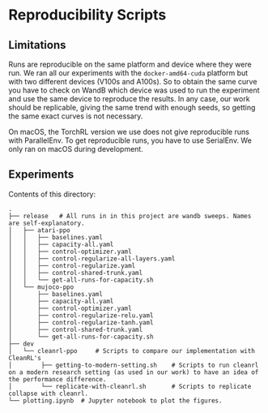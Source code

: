 # Reproducibility Scripts

##  Limitations

Runs are reproducible on the same platform and device where they were run.
We ran all our experiments with the `docker-amd64-cuda` platform but with two different devices (V100s and A100s).
So to obtain the same curve you have to check on WandB which device was used to run the experiment and use the same device to reproduce the results.
In any case, our work should be replicable, giving the same trend with enough seeds, so getting the same exact curves is not necessary.

On macOS, the TorchRL version we use does not give reproducible runs with ParallelEnv.
To get reproducible runs, you have to use SerialEnv.
We only ran on macOS during development.

## Experiments

Contents of this directory:

```text
.
├── release   # All runs in in this project are wandb sweeps. Names are self-explanatory.
│   ├── atari-ppo
│   │   ├── baselines.yaml
│   │   ├── capacity-all.yaml
│   │   ├── control-optimizer.yaml
│   │   ├── control-regularize-all-layers.yaml
│   │   ├── control-regularize.yaml
│   │   ├── control-shared-trunk.yaml
│   │   └── get-all-runs-for-capacity.sh
│   └── mujoco-ppo
│       ├── baselines.yaml
│       ├── capacity-all.yaml
│       ├── control-optimizer.yaml
│       ├── control-regularize-relu.yaml
│       ├── control-regularize-tanh.yaml
│       ├── control-shared-trunk.yaml
│       └── get-all-runs-for-capacity.sh
├── dev
│   └── cleanrl-ppo     # Scripts to compare our implementation with CleanRL's
│        ├── getting-to-modern-setting.sh    # Scripts to run cleanrl on a modern research setting (as used in our work) to have an idea of the performance difference.
│        └── replicate-with-cleanrl.sh       # Scripts to replicate collapse with cleanrl.
└── plotting.ipynb  # Jupyter notebook to plot the figures.
```
